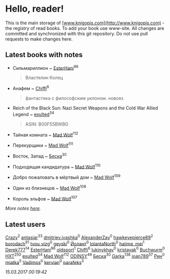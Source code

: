 # Hello, reader!
This is the main storage of [www.knigopis.com](http://www.knigopis.com) - the registry of read books.
To add your book use www-site. All changes are committed and synchronized with this git repository.
Do not use pull requests to make changes here.


## Latest books with notes
* Сильмариллион ~ [EsterHani](users/305/30558181-vkontakte)<sup>96</sup>
    > Властелин Колец

* Анафем ~ [Chiffi](users/105/105831994080785626680-google)<sup>6</sup>
    > фантастика с  философским уклоном. новояз

* Reich of the Black Sun: Nazi Secret Weapons and the Cold War Allied Legend ~ [exulted](users/100/100599204551896265722-google)<sup>34</sup>
    > ASIN: B00F55BWBG

* Тайная комната ~ [Mad Wolf](users/947/94738840-vkontakte)<sup>112</sup>

* Перекурщики ~ [Mad Wolf](users/947/94738840-vkontakte)<sup>111</sup>

* Восток, Запад ~ [Беска](users/157/1577468-vkontakte)<sup>30</sup>

* Подходящая кандидатура ~ [Mad Wolf](users/947/94738840-vkontakte)<sup>110</sup>

* Добро пожаловать в мёртвый дом ~ [Mad Wolf](users/947/94738840-vkontakte)<sup>109</sup>

* Один из близнецов ~ [Mad Wolf](users/947/94738840-vkontakte)<sup>108</sup>

* Король эльфов ~ [Mad Wolf](users/947/94738840-vkontakte)<sup>107</sup>


_More notes [here](latest_books_with_notes.md)._


## Latest users
[Crazy](users/172/1724160371208898-facebook)<sup>2</sup> 
[antasiar](users/688/68827372-vkontakte)<sup>33</sup> 
[dmitriev.ivashka](users/457/45795901-vkontakte)<sup>0</sup> 
[AlexanderZay](users/111/111509705189100053263-google)<sup>0</sup> 
[hawkeyepierce89](users/317/317314037-vkontakte)<sup>2</sup> 
[borodach](users/157/15706320-vkontakte)<sup>91</sup> 
[tvou_vizg](users/399/399207464-vkontakte)<sup>0</sup> 
[geyski](users/221/221959664-vkontakte)<sup>0</sup> 
[Йолант](users/104/104690883692185089260-google)<sup>0</sup> 
[IolantaNorth](users/245/2457849566-twitter)<sup>0</sup> 
[hajime_mei](users/335/335968601-vkontakte)<sup>1</sup> 
[Derek777](users/153/15386028-yandex)<sup>14</sup> 
[EsterHani](users/305/30558181-vkontakte)<sup>96</sup> 
[oldsport](users/670/67028882-vkontakte)<sup>1</sup> 
[Chiffi](users/105/105831994080785626680-google)<sup>6</sup> 
[lukinykhav](users/174/17455474-vkontakte)<sup>0</sup> 
[kristayak](users/404/404035163-vkontakte)<sup>0</sup> 
[Buchwurm](users/100/100001175351667-facebook)<sup>0</sup> 
[HXT](users/100/100002563462782-facebook)<sup>250</sup> 
[exulted](users/100/100599204551896265722-google)<sup>34</sup> 
[Mad Wolf](users/947/94738840-vkontakte)<sup>112</sup> 
[ODINSY](users/100/100978570902186865324-google)<sup>49</sup> 
[Беска](users/157/1577468-vkontakte)<sup>30</sup> 
[Garka](users/115/115753719718250012620-google)<sup>138</sup> 
[joan789](users/240/2401650-vkontakte)<sup>57</sup> 
[Рин](users/417/417570094-vkontakte)<sup>0</sup> 
[miatka](users/351/35140437-vkontakte)<sup>5</sup> 
[Vadimos](users/100/100008019136904-facebook)<sup>0</sup> 
[kervian](users/244/244559736-vkontakte)<sup>0</sup> 
[parafeks](users/163/16366623-vkontakte)<sup>3</sup> 


_15.03.2017 00:19:42_
